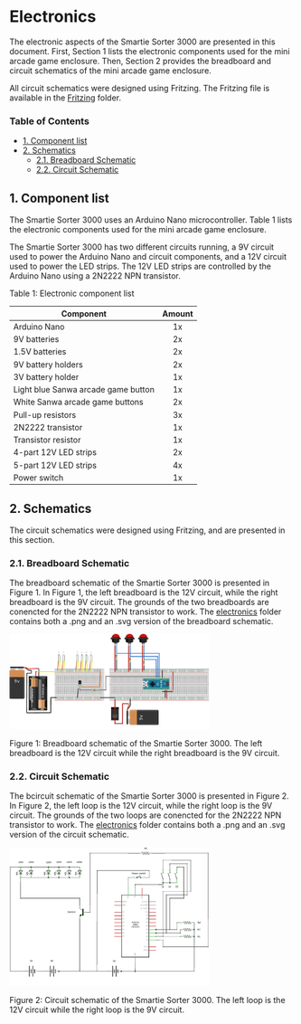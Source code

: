 # Electronics

The electronic aspects of the Smartie Sorter 3000 are presented in this document. First, Section 1 lists the electronic components used for the mini arcade game enclosure. Then, Section 2 provides the breadboard and circuit schematics of the mini arcade game enclosure.

All circuit schematics were designed using Fritzing. The Fritzing file is available in the [Fritzing](https://github.com/pieterberg/Smartie-Sorter/tree/main/documentation/electronics/fritzing) folder.

### Table of Contents

- [1. Component list](#1-component-list)
- [2. Schematics](#2-schematics)
  - [2.1. Breadboard Schematic](#21-breadboard-schematic)
  - [2.2. Circuit Schematic](#22-circuit-schematic)

## 1. Component list

The Smartie Sorter 3000 uses an Arduino Nano microcontroller. Table 1 lists the electronic components used for the mini arcade game enclosure.

The Smartie Sorter 3000 has two different circuits running, a 9V circuit used to power the Arduino Nano and circuit components, and a 12V circuit used to power the LED strips. The 12V LED strips are controlled by the Arduino Nano using a 2N2222 NPN transistor.

Table 1: Electronic component list

| Component                           | Amount |
|-------------------------------------|:------:|
| Arduino Nano                        |   1x   |
| 9V batteries                        |   2x   |
| 1.5V batteries                      |   2x   |
| 9V battery holders                  |   2x   |
| 3V battery holder                   |   1x   |
| Light blue Sanwa arcade game button |   1x   |
| White Sanwa arcade game buttons     |   2x   |
| Pull-up resistors                   |   3x   |
| 2N2222 transistor                   |   1x   |
| Transistor resistor                 |   1x   |
| 4-part 12V LED strips               |   2x   |
| 5-part 12V LED strips               |   4x   |
| Power switch                        |   1x   |


## 2. Schematics

The circuit schematics were designed using Fritzing, and are presented in this section.

### 2.1. Breadboard Schematic

The breadboard schematic of the Smartie Sorter 3000 is presented in Figure 1. In Figure 1, the left breadboard is the 12V circuit, while the right breadboard is the 9V circuit. The grounds of the two breadboards are conencted for the 2N2222 NPN transistor to work. The [electronics](https://github.com/pieterberg/Smartie-Sorter/tree/main/documentation/electronics) folder contains both a .png and an .svg version of the breadboard schematic.

<img src="https://github.com/pieterberg/Smartie-Sorter/blob/main/documentation/electronics/breadboard.png" alt="Breadboard schematic" width="70%">

Figure 1: Breadboard schematic of the Smartie Sorter 3000. The left breadboard is the 12V circuit while the right breadboard is the 9V circuit.

### 2.2. Circuit Schematic

The bcircuit schematic of the Smartie Sorter 3000 is presented in Figure 2. In Figure 2, the left loop is the 12V circuit, while the right loop is the 9V circuit. The grounds of the two loops are conencted for the 2N2222 NPN transistor to work. The [electronics](https://github.com/pieterberg/Smartie-Sorter/tree/main/documentation/electronics) folder contains both a .png and an .svg version of the circuit schematic.

<img src="https://github.com/pieterberg/Smartie-Sorter/blob/main/documentation/electronics/schematic.png" alt="Schematic" width="70%">

Figure 2: Circuit schematic of the Smartie Sorter 3000. The left loop is the 12V circuit while the right loop is the 9V circuit.
